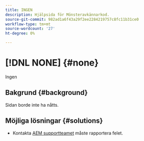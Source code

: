 ```yaml
---
title: INGEN
description: Hjälpsida för Mönsteravkännarkod.
source-git-commit: 982ad1a6f43a29f2ee2284219757c8fc11b31ce0
workflow-type: tm+mt
source-wordcount: '27'
ht-degree: 0%

---
```



# [!DNL NONE] {#none}

Ingen

## Bakgrund {#background}

Sidan borde inte ha nåtts.

## Möjliga lösningar {#solutions}

* Kontakta [AEM supportteamet](https://helpx.adobe.com/enterprise/using/support-for-experience-cloud.html) måste rapportera felet.
